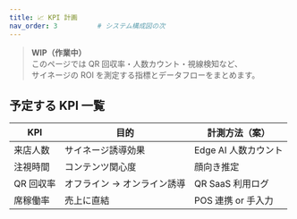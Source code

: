 ```yaml
---
title: 📈 KPI 計画
nav_order: 3          # システム構成図の次
---
```


> **WIP（作業中）**  
> このページでは QR 回収率・人数カウント・視線検知など、  
> サイネージの ROI を測定する指標とデータフローをまとめます。

## 予定する KPI 一覧

| KPI | 目的 | 計測方法（案） |
|-----|------|---------------|
| 来店人数 | サイネージ誘導効果 | Edge AI 人数カウント |
| 注視時間 | コンテンツ関心度 | 顔向き推定 |
| QR 回収率 | オフライン → オンライン誘導 | QR SaaS 利用ログ |
| 席稼働率 | 売上に直結 | POS 連携 or 手入力 |

<!-- TODO: kpi_overview.mmd / .png/.pdf を追加したら埋め込む -->
